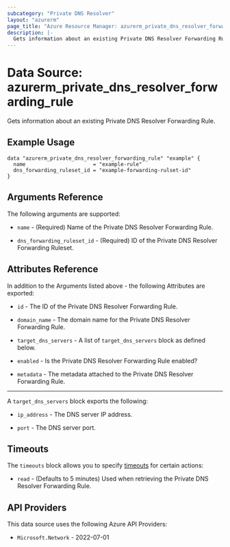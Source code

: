 ```yaml
---
subcategory: "Private DNS Resolver"
layout: "azurerm"
page_title: "Azure Resource Manager: azurerm_private_dns_resolver_forwarding_rule"
description: |-
  Gets information about an existing Private DNS Resolver Forwarding Rule.
---
```


# Data Source: azurerm_private_dns_resolver_forwarding_rule

Gets information about an existing Private DNS Resolver Forwarding Rule.

## Example Usage

```hcl
data "azurerm_private_dns_resolver_forwarding_rule" "example" {
  name                      = "example-rule"
  dns_forwarding_ruleset_id = "example-forwarding-rulset-id"
}
```

## Arguments Reference

The following arguments are supported:

* `name` - (Required) Name of the Private DNS Resolver Forwarding Rule.

* `dns_forwarding_ruleset_id` - (Required) ID of the Private DNS Resolver Forwarding Ruleset.

## Attributes Reference

In addition to the Arguments listed above - the following Attributes are exported:

* `id` - The ID of the Private DNS Resolver Forwarding Rule.

* `domain_name` - The domain name for the Private DNS Resolver Forwarding Rule.

* `target_dns_servers` - A list of `target_dns_servers` block as defined below.

* `enabled` - Is the Private DNS Resolver Forwarding Rule enabled?

* `metadata` - The metadata attached to the Private DNS Resolver Forwarding Rule.

---

A `target_dns_servers` block exports the following:

* `ip_address` - The DNS server IP address.

* `port` - The DNS server port.

## Timeouts

The `timeouts` block allows you to specify [timeouts](https://www.terraform.io/language/resources/syntax#operation-timeouts) for certain actions:

* `read` - (Defaults to 5 minutes) Used when retrieving the Private DNS Resolver Forwarding Rule.

## API Providers
<!-- This section is generated, changes will be overwritten -->
This data source uses the following Azure API Providers:

* `Microsoft.Network` - 2022-07-01
